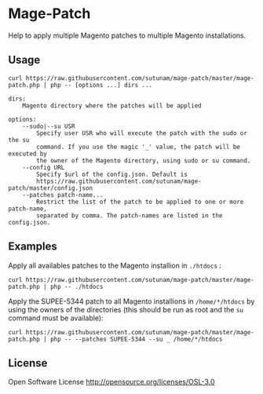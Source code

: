 # Mage-Patch

Help to apply multiple Magento patches to multiple Magento installations.

## Usage

```
curl https://raw.githubusercontent.com/sutunam/mage-patch/master/mage-patch.php | php -- [options ...] dirs ...

dirs:
    Magento directory where the patches will be applied

options:
    --sudo|--su USR
        Specify user USR who will execute the patch with the sudo or the su
        command. If you use the magic '_' value, the patch will be executed by
        the owner of the Magento directory, using sudo or su command.
    --config URL
    	Specify $url of the config.json. Default is 
    	https://raw.githubusercontent.com/sutunam/mage-patch/master/config.json
    --patches patch-name...
        Restrict the list of the patch to be applied to one or more patch-name,
        separated by comma. The patch-names are listed in the config.json.
```

## Examples

Apply all availables patches to the Magento installion in `./htdocs` :
```
curl https://raw.githubusercontent.com/sutunam/mage-patch/master/mage-patch.php | php -- ./htdocs
```

Apply the SUPEE-5344 patch to all Magento installions in `/home/*/htdocs` by using the owners of the directories (this should be run as root and the `su` command must be available):
```
curl https://raw.githubusercontent.com/sutunam/mage-patch/master/mage-patch.php | php -- --patches SUPEE-5344 --su _ /home/*/htdocs
```


## License

Open Software License http://opensource.org/licenses/OSL-3.0